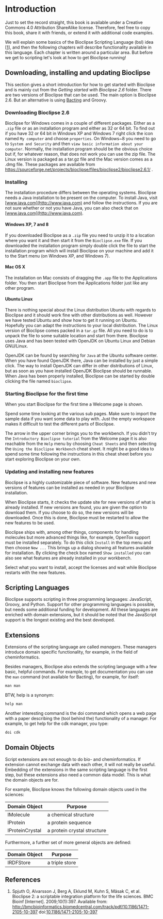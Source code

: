 # Introduction

Just to set the record straight, this book is available under a Creative
Commons 4.0 Attribution ShareAlike license. Therefore, feel free to copy this
book, share it with friends, or extend it with additional code examples.

We will explain some basics of the Bioclipse Scripting Language (bsl)
idea [<a href="#citeref1">1</a>], and then the following chapters will
describe functionality available in this language. Each chapter is
written around a particular area. But before we get to scripting let's look at
how to get Bioclipse running!

## Downloading, installing and updating Bioclipse

This section gives a short introduction for how to get started with Bioclipse
and is mainly cut from the *Getting started with Bioclipse 2.6* folder. There
are two versions of Bioclipse that can be used. The main option is Bioclipse 2.6.
But an alternative is using [Bacting](https://github.com/egonw/bacting) and Groovy.

### Downloading Bioclipse 2.6

Bioclipse for Windows comes in a couple of different packages. Either as a
`.zip` file or as an installation program and either as 32 or 64 bit. To
find out if you have 32 or 64 bit in Windows&nbsp;XP  and Windows&nbsp;7 right click the
icon named `My computer` and choose `properties`. On
Windows~8 you need to go to `System and Security` and
then `view basic information about your computer`.  Normally, the installation program should be
the obvious choice but if, for whatever reason, that does not work you can use
the zip file. The Linux version is packaged as a tar.gz file and the Mac
version comes as a .dmg file. These packages are available from https://sourceforge.net/projects/bioclipse/files/bioclipse2/bioclipse2.6.1/ .

### Installing
The installation procedure differs between the operating systems. Bioclipse
needs a Java installation to be present on the computer. To install Java, visit
[www.java.com](http://www.java.com) and follow the instructions. If you are not sure whether or
not you have Java, you can also check that on [www.java.com](http://www.java.com).

#### Windows XP, 7 and 8
If you downloaded Bioclipse as a `.zip` file you need to unzip it to a
location where you want it and then start it from the `Bioclipse.exe`
file. If you downloaded the installation program simply double click the file
to start the installation program which will install Bioclipse on your machine
and add it to the Start menu (on Windows&nbsp;XP, and Windows&nbsp;7).

#### Mac OS X
The installation on Mac consists of dragging the `.app` file to the
Applications folder. You then start Bioclipse from the Applications folder just
like any other program. 

#### Ubuntu Linux
There is nothing special about the Linux distribution Ubuntu with regards to
Bioclipse and it should work fine with other distributions as well. However we
have tested Ubuntu and show how to get it running on Ubuntu. Hopefully you can
adapt the instructions to your local distribution.
The Linux version of Bioclipse comes packed in a `tar.gz` file. All you need to
do is to unpack the file to some suitable location and start from there.
Bioclipse uses Java and has been tested with OpenJDK on Ubuntu Linux and Debian
GNU/Linux. 

OpenJDK can be found by searching for `Java` at the Ubuntu software center.
When you have found OpenJDK there, Java can be installed by just a simple
click. The way to install OpenJDK can differ in other distributions of Linux,
but as soon as you have installed OpenJDK Bioclipse should be runnable. When
Java has been properly installed, Bioclipse can be started by double clicking
the file named `bioclipse`.

### Starting Bioclipse for the first time
When you start Bioclipse for the first time a Welcome page is shown.

Spend some time looking at the various sub pages. Make sure to import the
sample data if you want some data to play with. Just the empty workspace makes
it difficult to test the different parts of Bioclipse.

The arrow in the upper corner brings you to the workbench. If you didn't try
the `Introductory Bioclipse tutorial` from the Welcome
page it is also reachable from the `Help` menu by choosing `Cheat Sheets`
and then selecting the `Using the Bioclipse Workbench` cheat
sheet. It might be a good idea to spend some time following the instructions in
this cheat sheet before you start exploring Bioclipse on your own.

### Updating and installing new features
Bioclipse is a highly customizable piece of software. New features and new
versions of features can be installed as needed in your Bioclipse
installation.

When Bioclipse starts, it checks the update site for new versions of what is
already installed. If new versions are found, you are given the option to
download them. If you choose to do so, the new versions will be downloaded.
Once this is done, Bioclipse must be restarted to allow the new features to be
used.

Bioclipse ships with, among other things, components for handling molecules but
more advanced things like, for example, OpenTox support must be installed
separately. To do this click `Install` in the top menu and then choose
`New ...` This brings up a dialog showing all
features available for installation. By clicking the check box named
`Show installed` you can also see what features are already
installed in your workbench.

Select what you want to install, accept the licenses and wait while Bioclipse
restarts with the new features.

## Scripting Languages

Bioclipse supports scripting in three programming languages:
JavaScript, Groovy, and Python.
Support for other programming languages is possible, but needs some additional
funding for development. All these languages are enriched with domain
extensions, but it should be noted that the JavaScript support is the
longest existing and the best developed.

## Extensions

Extensions of the scripting language are called *managers*.
These managers introduce domain specific functionality, for
example, in the field of cheminformatics.

Besides managers, Bioclipse also extends the scripting language with a few
basic, helpful commands. For example, to get documentation you can use the
`man` command (not available for Bacting), for example, for itself:

```js
man man
```

BTW, help is a synonym:

```js
help man
```

Another interesting command is the doi command which opens a web page with a
paper describing the (tool behind the) functionality of a manager. For example,
to get help for the cdk manager, you type:

```js
doi cdk
```

## Domain Objects

Script extensions are not enough to do bio- and cheminformatics. If extension
cannot exchange data with each other, it will not really be useful. Embedding
of the extensions in the same scripting language is the first step, but
these extensions also need a common data model. This is what the domain objects are
for.

For example, Bioclipse knows the following domain objects used in the sciences:

| Domain Object | Purpose |
|---------------|---------|
| IMolecule | a chemical structure |
| IProtein | a protein sequence |
| IProteinCrystal | a protein crystal structure |

Furthermore, a further set of more general objects are defined:

| Domain Object | Purpose |
|---------------|---------|
| IRDFStore | a triple store |


## References

1. <a name="citeref1"></a>Spjuth O, Alvarsson J, Berg A, Eklund M, Kuhn S, Mäsak C, et al. Bioclipse 2: a scriptable integration platform for the life sciences. BMC Bioinf [Internet]. 2009;10(1):397. Available from: http://bmcbioinformatics.biomedcentral.com/track/pdf/10.1186/1471-2105-10-397 doi:[10.1186/1471-2105-10-397](https://doi.org/10.1186/1471-2105-10-397)


